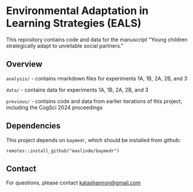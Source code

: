 # Environmental Adaptation in Learning Strategies (EALS)

This repository contains code and data for the manuscript "Young children strategically adapt to unreliable social partners."

## Overview

`analysis/`
	- contains rmarkdown files for experiments 1A, 1B, 2A, 2B, and 3

`data/`
	- contains data for experiments 1A, 1B, 2A, 2B, and 3

`previous/`
	- contains code and data from earlier iterations of this project, including the CogSci 2024 proceedings
 
## Dependencies

This project depends on `baymedr`, which should be installed from github:

```{r}
remotes::install_github("maxlinde/baymedr")
```

## Contact

For questions, please contact katashannon@gmail.com

